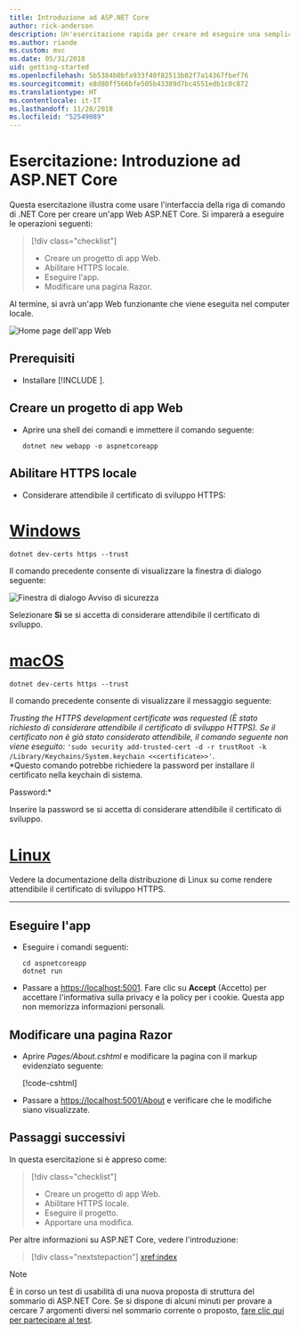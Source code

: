 ```yaml
---
title: Introduzione ad ASP.NET Core
author: rick-anderson
description: Un'esercitazione rapida per creare ed eseguire una semplice app Hello World usando ASP.NET Core.
ms.author: riande
ms.custom: mvc
ms.date: 05/31/2018
uid: getting-started
ms.openlocfilehash: 5b5384b0bfa933f40f82513b02f7a14367fbef76
ms.sourcegitcommit: e8d80ff566bfe505b43389d7bc4551edb1c0c872
ms.translationtype: HT
ms.contentlocale: it-IT
ms.lasthandoff: 11/28/2018
ms.locfileid: "52549089"
---
```

# <a name="tutorial-get-started-with-aspnet-core"></a>Esercitazione: Introduzione ad ASP.NET Core

Questa esercitazione illustra come usare l'interfaccia della riga di comando di .NET Core per creare un'app Web ASP.NET Core. Si imparerà a eseguire le operazioni seguenti:

> [!div class="checklist"]
> * Creare un progetto di app Web.
> * Abilitare HTTPS locale.
> * Eseguire l'app.
> * Modificare una pagina Razor.

Al termine, si avrà un'app Web funzionante che viene eseguita nel computer locale.

![Home page dell'app Web](_static/home-page.png)


## <a name="prerequisites"></a>Prerequisiti

* Installare [!INCLUDE [](~/includes/2.1-SDK.md)].

## <a name="create-a-web-app-project"></a>Creare un progetto di app Web

* Aprire una shell dei comandi e immettere il comando seguente:

   ```console
   dotnet new webapp -o aspnetcoreapp
   ```

## <a name="enable-local-https"></a>Abilitare HTTPS locale

* Considerare attendibile il certificato di sviluppo HTTPS:

# <a name="windowstabwindows"></a>[Windows](#tab/windows)

  ```console
  dotnet dev-certs https --trust
  ```

  Il comando precedente consente di visualizzare la finestra di dialogo seguente:

  ![Finestra di dialogo Avviso di sicurezza](_static/cert.png)

  Selezionare **Sì** se si accetta di considerare attendibile il certificato di sviluppo.

# <a name="macostabmacos"></a>[macOS](#tab/macos)

  ```console
  dotnet dev-certs https --trust
  ```

  Il comando precedente consente di visualizzare il messaggio seguente:

  *Trusting the HTTPS development certificate was requested (È stato richiesto di considerare attendibile il certificato di sviluppo HTTPS). Se il certificato non è già stato considerato attendibile, il comando seguente non viene eseguito:* `'sudo security add-trusted-cert -d -r trustRoot -k /Library/Keychains/System.keychain <<certificate>>'`.  
  *Questo comando potrebbe richiedere la password per installare il certificato nella keychain di sistema.
  
  Password:*

  Inserire la password se si accetta di considerare attendibile il certificato di sviluppo.

# <a name="linuxtablinux"></a>[Linux](#tab/linux)

  Vedere la documentazione della distribuzione di Linux su come rendere attendibile il certificato di sviluppo HTTPS.
   
---

## <a name="run-the-app"></a>Eseguire l'app

* Eseguire i comandi seguenti:

   ```console
   cd aspnetcoreapp
   dotnet run
   ```

* Passare a [https://localhost:5001](https://localhost:5001). Fare clic su **Accept** (Accetto) per accettare l'informativa sulla privacy e la policy per i cookie. Questa app non memorizza informazioni personali.

## <a name="edit-a-razor-page"></a>Modificare una pagina Razor

* Aprire *Pages/About.cshtml* e modificare la pagina con il markup evidenziato seguente:

   [!code-cshtml[](sample/getting-started/about.cshtml?highlight=9)]

* Passare a [https://localhost:5001/About](https://localhost:5001/About) e verificare che le modifiche siano visualizzate.

## <a name="next-steps"></a>Passaggi successivi

In questa esercitazione si è appreso come:

> [!div class="checklist"]
> * Creare un progetto di app Web.
> * Abilitare HTTPS locale.
> * Eseguire il progetto.
> * Apportare una modifica.

Per altre informazioni su ASP.NET Core, vedere l'introduzione:

> [!div class="nextstepaction"]
> <xref:index>



> [!NOTE]
> È in corso un test di usabilità di una nuova proposta di struttura del sommario di ASP.NET Core.  Se si dispone di alcuni minuti per provare a cercare 7 argomenti diversi nel sommario corrente o proposto, [fare clic qui per partecipare al test](https://dpk4xbh5.optimalworkshop.com/treejack/rps16hd5).